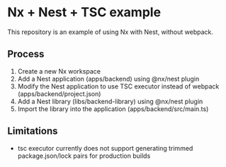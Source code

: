 # Nx + Nest + TSC example

This repository is an example of using Nx with Nest, without webpack.

## Process

1. Create a new Nx workspace
2. Add a Nest application (apps/backend) using @nx/nest plugin
3. Modify the Nest application to use TSC executor instead of webpack (apps/backend/project.json)
4. Add a Nest library (libs/backend-library) using @nx/nest plugin
5. Import the library into the application (apps/backend/src/main.ts)

## Limitations

- tsc executor currently does not support generating trimmed package.json/lock pairs for production builds
